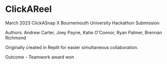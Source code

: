 # ClickAReel
March 2023 ClickASnap X Bournemouth University Hackathon Submission

Authors: Andrew Carter, Joey Payne, Katie O'Connor, Ryan Palmer, Brennan Richmond

Originally created in Replit for easier simultaneous collaboration.

Outcome - Teamwork award won
